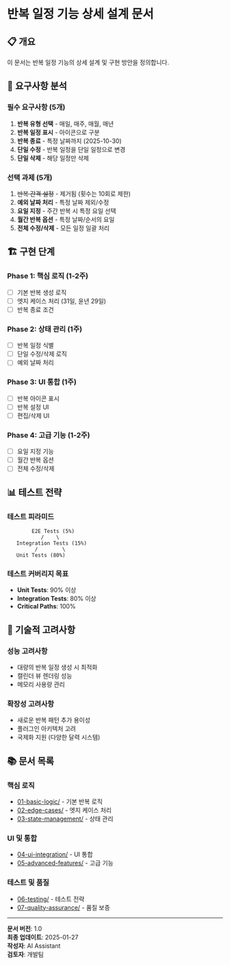 # 반복 일정 기능 상세 설계 문서

## 📋 개요
이 문서는 반복 일정 기능의 상세 설계 및 구현 방안을 정의합니다.

## 🎯 요구사항 분석

### 필수 요구사항 (5개)
1. **반복 유형 선택** - 매일, 매주, 매월, 매년
2. **반복 일정 표시** - 아이콘으로 구분
3. **반복 종료** - 특정 날짜까지 (2025-10-30)
4. **단일 수정** - 반복 일정을 단일 일정으로 변경
5. **단일 삭제** - 해당 일정만 삭제

### 선택 과제 (5개)
1. ~~반복 간격 설정~~ - 제거됨 (횟수는 10회로 제한)
2. **예외 날짜 처리** - 특정 날짜 제외/수정
3. **요일 지정** - 주간 반복 시 특정 요일 선택
4. **월간 반복 옵션** - 특정 날짜/순서의 요일
5. **전체 수정/삭제** - 모든 일정 일괄 처리

## 🏗️ 구현 단계

### Phase 1: 핵심 로직 (1-2주)
- [ ] 기본 반복 생성 로직
- [ ] 엣지 케이스 처리 (31일, 윤년 29일)
- [ ] 반복 종료 조건

### Phase 2: 상태 관리 (1주)
- [ ] 반복 일정 식별
- [ ] 단일 수정/삭제 로직
- [ ] 예외 날짜 처리

### Phase 3: UI 통합 (1주)
- [ ] 반복 아이콘 표시
- [ ] 반복 설정 UI
- [ ] 편집/삭제 UI

### Phase 4: 고급 기능 (1-2주)
- [ ] 요일 지정 기능
- [ ] 월간 반복 옵션
- [ ] 전체 수정/삭제

## 📊 테스트 전략

### 테스트 피라미드
```
        E2E Tests (5%)
           /    \
   Integration Tests (15%)
         /        \
   Unit Tests (80%)
```

### 테스트 커버리지 목표
- **Unit Tests**: 90% 이상
- **Integration Tests**: 80% 이상
- **Critical Paths**: 100%

## 🔧 기술적 고려사항

### 성능 고려사항
- 대량의 반복 일정 생성 시 최적화
- 캘린더 뷰 렌더링 성능
- 메모리 사용량 관리

### 확장성 고려사항
- 새로운 반복 패턴 추가 용이성
- 플러그인 아키텍처 고려
- 국제화 지원 (다양한 달력 시스템)

## 📚 문서 목록

### 핵심 로직
- [01-basic-logic/](01-basic-logic/) - 기본 반복 로직
- [02-edge-cases/](02-edge-cases/) - 엣지 케이스 처리
- [03-state-management/](03-state-management/) - 상태 관리

### UI 및 통합
- [04-ui-integration/](04-ui-integration/) - UI 통합
- [05-advanced-features/](05-advanced-features/) - 고급 기능

### 테스트 및 품질
- [06-testing/](06-testing/) - 테스트 전략
- [07-quality-assurance/](07-quality-assurance/) - 품질 보증

---

**문서 버전**: 1.0  
**최종 업데이트**: 2025-01-27  
**작성자**: AI Assistant  
**검토자**: 개발팀
